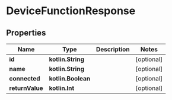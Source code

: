 
# DeviceFunctionResponse

## Properties
| Name | Type | Description | Notes |
| ------------ | ------------- | ------------- | ------------- |
| **id** | **kotlin.String** |  |  [optional] |
| **name** | **kotlin.String** |  |  [optional] |
| **connected** | **kotlin.Boolean** |  |  [optional] |
| **returnValue** | **kotlin.Int** |  |  [optional] |



